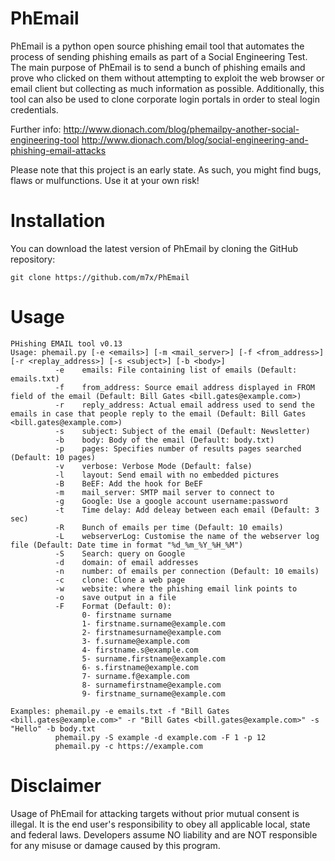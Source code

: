 PhEmail
======

PhEmail is a python open source phishing email tool that automates the process of sending phishing emails as part of a Social Engineering Test. The main purpose of PhEmail is to send a bunch of phishing emails and prove who clicked on them without attempting to exploit the web browser or email client but collecting as much information as possible. Additionally, this tool can also be used to clone corporate login portals in order to steal login credentials.

Further info:
http://www.dionach.com/blog/phemailpy-another-social-engineering-tool
http://www.dionach.com/blog/social-engineering-and-phishing-email-attacks

Please note that this project is an early state. As such, you might find bugs, flaws or mulfunctions.
Use it at your own risk!

Installation
=====
You can download the latest version of PhEmail by cloning the GitHub repository:

	git clone https://github.com/m7x/PhEmail


Usage
=====
	PHishing EMAIL tool v0.13
	Usage: phemail.py [-e <emails>] [-m <mail_server>] [-f <from_address>] [-r <replay_address>] [-s <subject>] [-b <body>]
	          -e    emails: File containing list of emails (Default: emails.txt)
	          -f    from_address: Source email address displayed in FROM field of the email (Default: Bill Gates <bill.gates@example.com>)
	          -r    reply_address: Actual email address used to send the emails in case that people reply to the email (Default: Bill Gates <bill.gates@example.com>)
	          -s    subject: Subject of the email (Default: Newsletter)
	          -b    body: Body of the email (Default: body.txt)
	          -p    pages: Specifies number of results pages searched (Default: 10 pages)
	          -v    verbose: Verbose Mode (Default: false)
	          -l    layout: Send email with no embedded pictures 
	          -B    BeEF: Add the hook for BeEF
	          -m    mail_server: SMTP mail server to connect to
	          -g    Google: Use a google account username:password
	          -t    Time delay: Add deleay between each email (Default: 3 sec)
	          -R    Bunch of emails per time (Default: 10 emails)
	          -L    webserverLog: Customise the name of the webserver log file (Default: Date time in format "%d_%m_%Y_%H_%M")
	          -S    Search: query on Google
	          -d    domain: of email addresses
	          -n    number: of emails per connection (Default: 10 emails)
	          -c    clone: Clone a web page
	          -w    website: where the phishing email link points to
	          -o    save output in a file
	          -F    Format (Default: 0): 
	                0- firstname surname
	                1- firstname.surname@example.com
	                2- firstnamesurname@example.com
	                3- f.surname@example.com
	                4- firstname.s@example.com
	                5- surname.firstname@example.com
	                6- s.firstname@example.com
	                7- surname.f@example.com
	                8- surnamefirstname@example.com
	                9- firstname_surname@example.com 
	          
	Examples: phemail.py -e emails.txt -f "Bill Gates <bill.gates@example.com>" -r "Bill Gates <bill.gates@example.com>" -s "Hello" -b body.txt
	          phemail.py -S example -d example.com -F 1 -p 12
	          phemail.py -c https://example.com


Disclaimer
=====
Usage of PhEmail for attacking targets without prior mutual consent is illegal. 
It is the end user's responsibility to obey all applicable local, state and federal laws. 
Developers assume NO liability and are NOT responsible for any misuse or damage caused by this program.